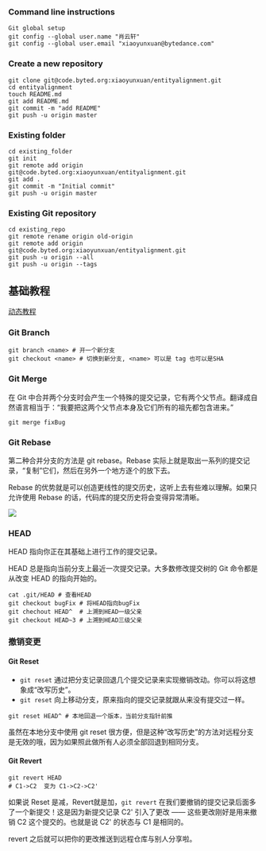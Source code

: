 ### Command line instructions
```
Git global setup
git config --global user.name "肖云轩"
git config --global user.email "xiaoyunxuan@bytedance.com"
```
### Create a new repository
```
git clone git@code.byted.org:xiaoyunxuan/entityalignment.git
cd entityalignment
touch README.md
git add README.md
git commit -m "add README"
git push -u origin master
```

### Existing folder
```
cd existing_folder
git init
git remote add origin git@code.byted.org:xiaoyunxuan/entityalignment.git
git add .
git commit -m "Initial commit"
git push -u origin master
```

### Existing Git repository
```
cd existing_repo
git remote rename origin old-origin
git remote add origin git@code.byted.org:xiaoyunxuan/entityalignment.git
git push -u origin --all
git push -u origin --tags
```

## 基础教程

[动态教程](https://learngitbranching.js.org/?locale=zh_CN)

### Git Branch
```
git branch <name> # 开一个新分支
git checkout <name> # 切换到新分支, <name> 可以是 tag 也可以是SHA
```

### Git Merge
在 Git 中合并两个分支时会产生一个特殊的提交记录，它有两个父节点。翻译成自然语言相当于：“我要把这两个父节点本身及它们所有的祖先都包含进来。”
```
git merge fixBug
```

### Git Rebase
第二种合并分支的方法是 git rebase。Rebase 实际上就是取出一系列的提交记录，“复制”它们，然后在另外一个地方逐个的放下去。

Rebase 的优势就是可以创造更线性的提交历史，这听上去有些难以理解。如果只允许使用 Rebase 的话，代码库的提交历史将会变得异常清晰。

![](figure/git2.png)


### HEAD
HEAD 指向你正在其基础上进行工作的提交记录。

HEAD 总是指向当前分支上最近一次提交记录。大多数修改提交树的 Git 命令都是从改变 HEAD 的指向开始的。

```
cat .git/HEAD # 查看HEAD
git checkout bugFix # 将HEAD指向bugFix
git chechout HEAD^  # 上溯到HEAD一级父亲
git checkout HEAD~3 # 上溯到HEAD三级父亲
```

### 撤销变更
#### Git Reset 
- `git reset` 通过把分支记录回退几个提交记录来实现撤销改动。你可以将这想象成“改写历史”。
- `git reset` 向上移动分支，原来指向的提交记录就跟从来没有提交过一样。

```
git reset HEAD^ # 本地回退一个版本，当前分支指针前推
```

虽然在本地分支中使用 git reset 很方便，但是这种“改写历史”的方法对远程分支是无效的哦，因为如果照此做所有人必须全部回退到相同分支。

#### Git Revert
```
git revert HEAD
# C1->C2  变为 C1->C2->C2'
```
如果说 Reset 是减，Revert就是加，`git revert` 在我们要撤销的提交记录后面多了一个新提交！这是因为新提交记录 C2' 引入了更改 —— 这些更改刚好是用来撤销 C2 这个提交的。也就是说 C2' 的状态与 C1 是相同的。

revert 之后就可以把你的更改推送到远程仓库与别人分享啦。

